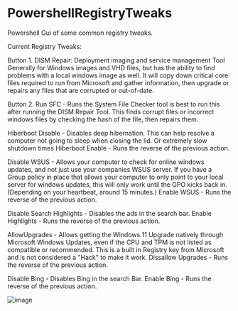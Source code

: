# PowershellRegistryTweaks
Powershell Gui of some common registry tweaks.



Current Registry Tweaks:

Button 1. DISM Repair: Deployment imaging and service management Tool
Generally for Windows images and VHD files, but has the ability to find problems with a local windows image as well.  It will copy down critical core files required to run from Microsoft and gather information, then upgrade or repairs any files that are corrupted or out-of-date.

Button 2. Run SFC - Runs the System File Checker tool
is best to run this after running the DISM Repair Tool.  This finds corrupt files or incorrect windows files by checking the hash of the file, then repairs them.

Hiberboot Disable - Disables deep hibernation.  This can help resolve a computer not going to sleep when closing the lid.  Or extremely slow shutdown times
Hiberboot Enable - Runs the reverse of the previous action.

Disable WSUS - Allows your computer to check for online windows updates, and not just use your companies WSUS server.  If you have a Group policy in place that allows your computer to only point to your local server for windows updates, this will only work until the GPO kicks back in.  (Depending on your heartbeat, around 15 minutes.)
Enable WSUS - Runs the reverse of the previous action.

Disable Search Highlights - Disables the ads in the search bar.
Enable Highlights - Runs the reverse of the previous action.

AllowUpgrades - Allows getting the Windows 11 Upgrade natively through Microsoft Windows Updates, even if the CPU and TPM is not listed as compatible or recommended.  This is a built in Registry key from Microsoft and is not considered a "Hack" to make it work.
Dissallow Upgrades - Runs the reverse of the previous action.

Disable Bing - Disables Bing in the search Bar.
Enable Bing - Runs the reverse of the previous action.





![image](https://user-images.githubusercontent.com/115837132/229208263-67111d78-f081-434d-9d89-adc106a189b1.png)
